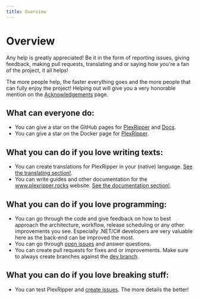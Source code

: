 ```yaml
---
title: Overview
---
```


# Overview

Any help is greatly appreciated! Be it in the form of reporting issues, giving feedback, making pull requests,
translating and or saying how you're a fan of the project, it all helps!

The more people help, the faster everything goes and the more people that can fully enjoy the project! Helping out will
give you a very honorable mention on the [Acknowledgements](/acknowledgements) page.

## What can everyone do:

- You can give a star on the GitHub pages for [PlexRipper](https://github.com/PlexRipper/PlexRipper)
  and [Docs](https://github.com/PlexRipper/Docs).
- You can give a star on the Docker page for [PlexRipper](https://hub.docker.com/r/plexripper/plexripper/).

## What you can do if you love writing texts:

- You can create translations for PlexRipper in your (native)
  language. [See the translating section!](/contributing/translating).
- You can write guides and other documentation for the www.plexripper.rocks
  website. [See the documentation section!](/contributing/documentation).

## What you can do if you love programming:

- You can go through the code and give feedback on how to best approach the architecture, workflow, release scheduling
  or any other improvements you see. Especially .NET/C# developers are very valuable here as the back-end can be
  improved the most.
- You can go through [open issues](https://github.com/PlexRipper/PlexRipper/issues) and answer questions.
- You can create pull requests for fixes and or improvements. Make sure to always create branches against
  the [dev branch](https://github.com/PlexRipper/PlexRipper/tree/dev).

## What you can do if you love breaking stuff:

- You can test PlexRipper and [create issues](https://github.com/PlexRipper/PlexRipper/issues/new). The more details the
  better!
